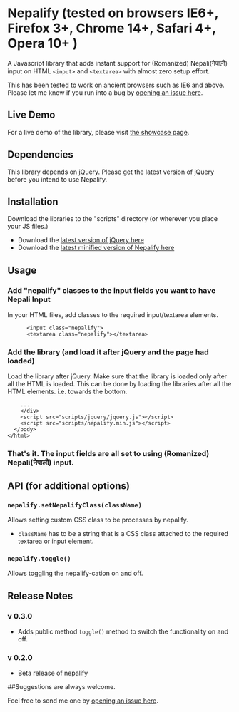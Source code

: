 # Nepalify (tested on browsers IE6+, Firefox 3+, Chrome 14+, Safari 4+, Opera 10+ )


A Javascript library that adds instant support for (Romanized) Nepali(नेपाली) input on HTML `<input>` and `<textarea>` with almost zero setup effort.

This has been tested to work on ancient browsers such as IE6 and above. Please let me know if you run into a bug by [opening an issue here](https://github.com/suvash/nepalify/issues).

## Live Demo

For a live demo of the library, please visit [the showcase page](http://suvashthapaliya.com/showcase/practice-romanized-nepali-with-nepalify-js/).

## Dependencies

This library depends on jQuery. Please get the latest version of jQuery before you intend to use Nepalify.

## Installation

Download the libraries to the "scripts" directory (or wherever you place your JS files.)

- Download the [latest version of jQuery here](http://jquery.com/)
- Download the [latest minified version of Nepalify here](https://raw.github.com/suvash/Nepalify/master/lib/nepalify.min.js)

## Usage

### Add "nepalify" classes to the input fields you want to have Nepali Input

In your HTML files, add classes to the required input/textarea elements.

```
      <input class="nepalify">
      <textarea class="nepalify"></textarea>
```

### Add the library (and load it after jQuery and the page had loaded)

Load the library after jQuery. Make sure that the library is loaded only after all the HTML is loaded. This can be done by loading the libraries after all the HTML elements. i.e. towards the bottom.

```
    ...
    </div>
    <script src="scripts/jquery/jquery.js"></script>
    <script src="scripts/nepalify.min.js"></script>
  </body>
</html>
```

### That's it. The input fields are all set to using (Romanized) Nepali(नेपाली) input.

## API (for additional options)

### `nepalify.setNepalifyClass(className)`

Allows setting custom CSS class to be processes by nepalify.

- `className` has to be a string that is a CSS class attached to the required textarea or input element.


### `nepalify.toggle()`

Allows toggling the nepalify-cation on and off.


## Release Notes

### v 0.3.0
- Adds public method `toggle()` method to switch the functionality on and off.

### v 0.2.0
- Beta release of nepalify

##Suggestions are always welcome.

Feel free to send me one by [opening an issue here](https://github.com/suvash/nepalify/issues).

